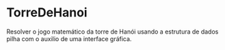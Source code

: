 # TorreDeHanoi
Resolver o jogo matemático da torre de Hanói usando a estrutura de dados pilha com o auxilio de uma interface gráfica.
